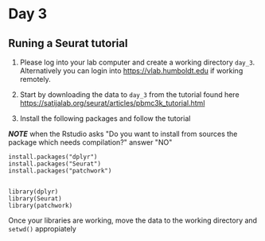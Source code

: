 # Day 3

## Runing a Seurat tutorial

1. Please log into your lab computer and create a working directory `day_3`. Alternatively you can login into https://vlab.humboldt.edu if working remotely.

2. Start by downloading the data to `day_3` from the tutorial found here https://satijalab.org/seurat/articles/pbmc3k_tutorial.html

3. Install the following packages and follow the tutorial

***NOTE*** when the Rstudio asks "Do you want to install from sources the package which needs compilation?" answer "NO"

```
install.packages("dplyr")
install.packages("Seurat")
install.packages("patchwork")


library(dplyr)
library(Seurat)
library(patchwork)
```

Once your libraries are working, move the data to the working directory and `setwd()` appropiately

